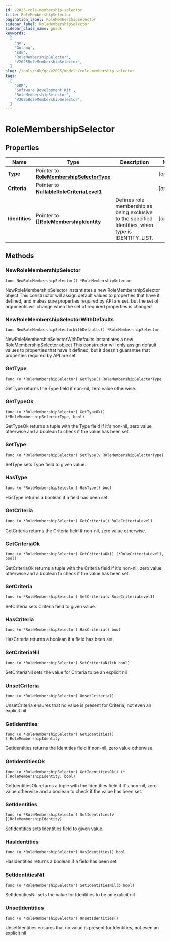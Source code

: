 ```yaml
---
id: v2025-role-membership-selector
title: RoleMembershipSelector
pagination_label: RoleMembershipSelector
sidebar_label: RoleMembershipSelector
sidebar_class_name: gosdk
keywords:
  [
    'go',
    'Golang',
    'sdk',
    'RoleMembershipSelector',
    'V2025RoleMembershipSelector',
  ]
slug: /tools/sdk/go/v2025/models/role-membership-selector
tags:
  [
    'SDK',
    'Software Development Kit',
    'RoleMembershipSelector',
    'V2025RoleMembershipSelector',
  ]
---
```


# RoleMembershipSelector

## Properties

| Name | Type | Description | Notes |
| --- | --- | --- | --- |
| **Type** | Pointer to [**RoleMembershipSelectorType**](role-membership-selector-type) |  | [optional] |
| **Criteria** | Pointer to [**NullableRoleCriteriaLevel1**](role-criteria-level1) |  | [optional] |
| **Identities** | Pointer to [**[]RoleMembershipIdentity**](role-membership-identity) | Defines role membership as being exclusive to the specified Identities, when type is IDENTITY_LIST. | [optional] |

## Methods

### NewRoleMembershipSelector

`func NewRoleMembershipSelector() *RoleMembershipSelector`

NewRoleMembershipSelector instantiates a new RoleMembershipSelector object This constructor will assign default values to properties that have it defined, and makes sure properties required by API are set, but the set of arguments will change when the set of required properties is changed

### NewRoleMembershipSelectorWithDefaults

`func NewRoleMembershipSelectorWithDefaults() *RoleMembershipSelector`

NewRoleMembershipSelectorWithDefaults instantiates a new RoleMembershipSelector object This constructor will only assign default values to properties that have it defined, but it doesn't guarantee that properties required by API are set

### GetType

`func (o *RoleMembershipSelector) GetType() RoleMembershipSelectorType`

GetType returns the Type field if non-nil, zero value otherwise.

### GetTypeOk

`func (o *RoleMembershipSelector) GetTypeOk() (*RoleMembershipSelectorType, bool)`

GetTypeOk returns a tuple with the Type field if it's non-nil, zero value otherwise and a boolean to check if the value has been set.

### SetType

`func (o *RoleMembershipSelector) SetType(v RoleMembershipSelectorType)`

SetType sets Type field to given value.

### HasType

`func (o *RoleMembershipSelector) HasType() bool`

HasType returns a boolean if a field has been set.

### GetCriteria

`func (o *RoleMembershipSelector) GetCriteria() RoleCriteriaLevel1`

GetCriteria returns the Criteria field if non-nil, zero value otherwise.

### GetCriteriaOk

`func (o *RoleMembershipSelector) GetCriteriaOk() (*RoleCriteriaLevel1, bool)`

GetCriteriaOk returns a tuple with the Criteria field if it's non-nil, zero value otherwise and a boolean to check if the value has been set.

### SetCriteria

`func (o *RoleMembershipSelector) SetCriteria(v RoleCriteriaLevel1)`

SetCriteria sets Criteria field to given value.

### HasCriteria

`func (o *RoleMembershipSelector) HasCriteria() bool`

HasCriteria returns a boolean if a field has been set.

### SetCriteriaNil

`func (o *RoleMembershipSelector) SetCriteriaNil(b bool)`

SetCriteriaNil sets the value for Criteria to be an explicit nil

### UnsetCriteria

`func (o *RoleMembershipSelector) UnsetCriteria()`

UnsetCriteria ensures that no value is present for Criteria, not even an explicit nil

### GetIdentities

`func (o *RoleMembershipSelector) GetIdentities() []RoleMembershipIdentity`

GetIdentities returns the Identities field if non-nil, zero value otherwise.

### GetIdentitiesOk

`func (o *RoleMembershipSelector) GetIdentitiesOk() (*[]RoleMembershipIdentity, bool)`

GetIdentitiesOk returns a tuple with the Identities field if it's non-nil, zero value otherwise and a boolean to check if the value has been set.

### SetIdentities

`func (o *RoleMembershipSelector) SetIdentities(v []RoleMembershipIdentity)`

SetIdentities sets Identities field to given value.

### HasIdentities

`func (o *RoleMembershipSelector) HasIdentities() bool`

HasIdentities returns a boolean if a field has been set.

### SetIdentitiesNil

`func (o *RoleMembershipSelector) SetIdentitiesNil(b bool)`

SetIdentitiesNil sets the value for Identities to be an explicit nil

### UnsetIdentities

`func (o *RoleMembershipSelector) UnsetIdentities()`

UnsetIdentities ensures that no value is present for Identities, not even an explicit nil
